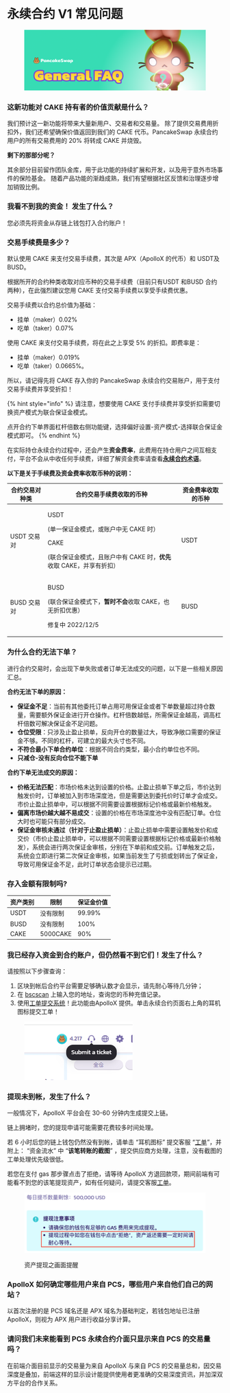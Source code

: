 # 永续合约 V1 常见问题

<figure><img src="../../../.gitbook/assets/general-faq-header.png" alt=""><figcaption></figcaption></figure>

### 这新功能对 CAKE 持有者的价值贡献是什么？&#x20;

我们预计这一新功能将带来大量新用户、交易者和交易量。 除了提供交易费用折扣外，我们还希望确保价值返回到我们的 CAKE 代币。PancakeSwap 永续合约用户的所有交易费用的 20% 将转成 CAKE 并烧毁。&#x20;

**剩下的那部分呢？**&#x20;

其余部分目前留作团队金库，用于此功能的持续扩展和开发，以及用于意外市场事件的保险基金。 随着产品功能的渐趋成熟，我们有望根据社区反馈和治理逐步增加销毁比例。&#x20;

### **我看不到我的资金！ 发生了什么？**&#x20;

您必须先将资金从存链上钱包打入合约账户！

### 交易手续费是多少？ <a href="#6c14" id="6c14"></a>

默认使用 CAKE 来支付交易手续费，其次是 APX（ApolloX 的代币）和 USDT及BUSD。

根据所开的合约种类收取对应币种的交易手续费（目前只有USDT 和BUSD 合约两种），在此强烈建议您用 CAKE 支付交易手续费以享受手续费优惠。

交易手续费以合约总价值为基础：&#x20;

* 挂单（maker）0.02%
* 吃单（taker）0.07%

使用 CAKE 来支付交易手续费，将在此之上享受 5% 的折扣。即费率是：

* 挂单（maker）0.019%
* 吃单（taker）0.0665%。

所以，请记得先将 CAKE 存入你的 PancakeSwap 永续合约交易账户，用于支付交易手续费并享受折扣！

{% hint style="info" %}
请注意，想要使用 CAKE 支付手续费并享受折扣需要切换资产模式为联合保证金模式。

点开合约下单界面杠杆倍数右侧功能键，选择偏好设置-资产模式-选择联合保证金模式即可。
{% endhint %}

在实际持仓永续合约过程中，还会产生**资金费率**，此费用在持仓用户之间互相支付，平台不会从中收任何手续费，详细了解资金费率请查看[**永续合约术语**](yong-xu-he-yue-shu-yu-biao.md#ding-dan-you-guan-de-shu-yu)。

**以下是关于手续费及资金费率收取币种的说明：**

| 合约交易对种类                | 合约交易手续费收取的币种                                                                                                        | 资金费率收取的币种           |
| ---------------------- | ------------------------------------------------------------------------------------------------------------------- | ------------------- |
| <p></p><p>USDT 交易对</p> | <p>USDT </p><p>(单一保证金模式，或账户中无 CAKE 时） </p><p>CAKE</p><p>(联合保证金模式，且账户中有 CAKE 时，<strong>优先</strong>收取 CAKE，并享有折扣）</p> | <p></p><p>USDT </p> |
| <p></p><p>BUSD 交易对</p> | <p>BUSD</p><p>(联合保证金模式下，<strong>暂时不会</strong>收取 CAKE，也无折扣优惠）</p><p>修复中 2022/12/5 </p>                               | <p></p><p>BUSD </p> |

### 为什么合约无法下单？

进行合约交易时，会出现下单失败或者订单无法成交的问题，以下是一些相关原因汇总。

**合约无法下单的原因：**

* **保证金不足**：当前有其他委托订单占用可用保证金或者下单数量超过持仓数量，需要额外保证金进行开仓操作。杠杆倍数越低，所需保证金越高，调高杠杆倍数可解决保证金不足问题。
* **仓位受限**：只涉及止盈止损单，反向开仓的数量过大，导致净敞口需要的保证金不够。不同的杠杆，可建立的最大头寸也不同。
* **不符合最小下单合约单位**：根据不同合约类型，最小合约单位也不同。
* **只减仓-没有反向仓位不能下单**

**合约下单无法成交的原因：**

* **价格无法匹配**：市场价格未达到设置的价格。止盈止损单下单之后，市价达到触发价时，订单被加入到市场深度池，但是需要达到委托价时订单才会成交。市价止盈止损单中，可以根据不同需要设置根据标记价格或最新价格触发。
* **偏离市场价越大越不易成交**：设置的价格在市场深度池中没有匹配订单。仓位大时也可能只有部分成交。
* **保证金审核未通过（针对于止盈止损单）**：止盈止损单中需要设置触发价和成交价（市价止盈止损单中，可以根据不同需要设置根据标记价格或最新价格触发），系统会进行两次保证金审核，分别在下单前和成交前。订单触发之后，系统会立即进行第二次保证金审核，如果当前发生了亏损或划转出了保证金，导致可用保证金不足，此时订单状态会提示已过期。

### 存入金额有限制吗?

| 资产类别 | 限制       | 保证金价值  |
| ---- | -------- | ------ |
| USDT | 没有限制     | 99.99% |
| BUSD | 没有限制     | 100%   |
| CAKE | 5000CAKE | 90%    |

### 我已经存入资金到合约账户，但仍然看不到它们！发生了什么？&#x20;

请按照以下步骤查询：

1. 区块到帐后合约平台需要足够确认数才会显示，请先耐心等待几分钟；&#x20;
2. 在 [bscscan](https://bscscan.com/) 上输入您的地址，查询您的币种充值记录。
3. 使用[工单提交系统](https://apolloxbroker.zendesk.com/hc/en-us/requests/new)！此功能由ApolloX 提供。单击永续合约页面右上角的耳机图标提交工单！&#x20;

<figure><img src="../../../.gitbook/assets/提交工单.png" alt=""><figcaption></figcaption></figure>

### 提现未到帐，发生了什么？

一般情况下，ApolloX 平台会在 30-60 分钟内生成提交上链。

链上拥堵时，您的提现申请可能需要花费较多时间处理。

若 6 小时后您的链上钱包仍然没有到帐，请单击 “耳机图标” 提交客服 “[工单](https://apolloxbroker.zendesk.com/hc/en-us/requests/new)”，并附上： “资金流水” 中 “**该笔转账的截图**” ，提交供应商方处理，注意，没有截图的工单处理优先级很低。

若您在支付 gas 那步骤点击了拒绝，请等待 ApolloX 方退回款项，期间前端有可能看不到您的该笔提现资产，如有任何疑问，请提交客服[工单](https://apolloxbroker.zendesk.com/hc/en-us/requests/new)。

<figure><img src="../../../.gitbook/assets/截圖 2022-10-10 下午7.58.06.png" alt=""><figcaption><p>资产提现之画面提醒</p></figcaption></figure>

### ApolloX 如何确定哪些用户来自 PCS，哪些用户来自他们自己的网站？

以首次注册的是 PCS 域名还是 APX 域名为基础判定，若钱包地址已注册 ApolloX，则视为 APX 用户进行收益分享计算。&#x20;

### 请问我们未来能看到 PCS 永续合约介面只显示来自 PCS 的交易量吗？&#x20;

在前端介面目前显示的交易量为来自 ApolloX 与来自 PCS 的交易量总和，因交易深度是叠加，前端这样的显示设计能提供使用者更准确的交易深度资讯，并加深双方平台的合作关系。
